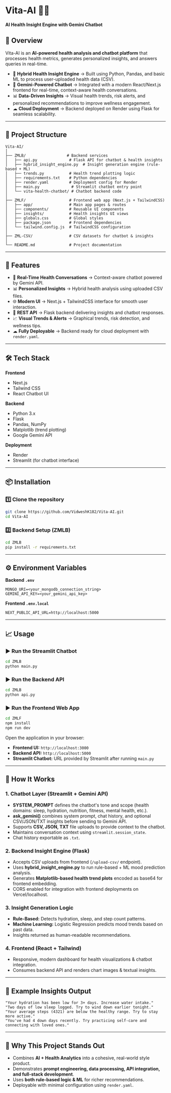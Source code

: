 # Vita-AI 🧠💬  
**AI Health Insight Engine with Gemini Chatbot**  

## 📌 Overview  
Vita-AI is an **AI-powered health analysis and chatbot platform** that processes health metrics, generates personalized insights, and answers queries in real-time.  

- 🧠 **Hybrid Health Insight Engine** → Built using Python, Pandas, and basic ML to process user-uploaded health data (CSV).  
- 💬 **Gemini-Powered Chatbot** → Integrated with a modern React/Next.js frontend for real-time, context-aware health conversations.  
- 📊 **Data-Driven Insights** → Visual health trends, risk alerts, and personalized recommendations to improve wellness engagement.  
- ☁ **Cloud Deployment** → Backend deployed on Render using Flask for seamless scalability.  

---

## 📂 Project Structure  

```
Vita-AI/
│
├── ZMLB/                  # Backend services
│   ├── api.py              # Flask API for chatbot & health insights
│   ├── hybrid_insight_engine.py  # Insight generation engine (rule-based + ML)
│   ├── trends.py           # Health trend plotting logic
│   ├── requirements.txt    # Python dependencies
│   ├── render.yaml         # Deployment config for Render
│   ├── main.py              # Streamlit chatbot entry point
│   └── vita-health-chatbot/ # Chatbot backend code
│
├── ZMLF/                   # Frontend web app (Next.js + TailwindCSS)
│   ├── app/                # Main app pages & routes
│   ├── components/         # Reusable UI components
│   ├── insights/           # Health insights UI views
│   ├── globals.css         # Global styles
│   ├── package.json        # Frontend dependencies
│   └── tailwind.config.js  # TailwindCSS configuration
│
├── ZML-CSV/                # CSV datasets for chatbot & insights
│
└── README.md               # Project documentation
```

---

## 🚀 Features  
- 💬 **Real-Time Health Conversations** → Context-aware chatbot powered by Gemini API.  
- 📊 **Personalized Insights** → Hybrid health analysis using uploaded CSV files.  
- 🌐 **Modern UI** → Next.js + TailwindCSS interface for smooth user interaction.  
- 🔌 **REST API** → Flask backend delivering insights and chatbot responses.  
- 📈 **Visual Trends & Alerts** → Graphical trends, risk detection, and wellness tips.  
- ☁ **Fully Deployable** → Backend ready for cloud deployment with `render.yaml`.  

---

## 🛠️ Tech Stack  

**Frontend**  
- Next.js  
- Tailwind CSS  
- React Chatbot UI  

**Backend**  
- Python 3.x  
- Flask  
- Pandas, NumPy  
- Matplotlib (trend plotting)  
- Google Gemini API  

**Deployment**  
- Render  
- Streamlit (for chatbot interface)  

---

## 📦 Installation  

### 1️⃣ Clone the repository  
```bash
git clone https://github.com/VidweshK182/Vita-AI.git
cd Vita-AI
```

### 2️⃣ Backend Setup (ZMLB)  
```bash
cd ZMLB
pip install -r requirements.txt
```

---

## ⚙️ Environment Variables  

**Backend `.env`**  
```
MONGO_URI=<your_mongodb_connection_string>
GEMINI_API_KEY=<your_gemini_api_key>
```

**Frontend `.env.local`**  
```
NEXT_PUBLIC_API_URL=http://localhost:5000
```

---

## 📈 Usage  

### ▶️ Run the Streamlit Chatbot  
```bash
cd ZMLB
python main.py
```

### ▶️ Run the Backend API  
```bash
cd ZMLB
python api.py
```

### ▶️ Run the Frontend Web App  
```bash
cd ZMLF
npm install
npm run dev
```

Open the application in your browser:  
- **Frontend UI:** `http://localhost:3000`  
- **Backend API:** `http://localhost:5000`  
- **Streamlit Chatbot:** URL provided by Streamlit after running `main.py`  

---

## 🧠 How It Works 

### 1. Chatbot Layer (Streamlit + Gemini API)
- **SYSTEM_PROMPT** defines the chatbot's tone and scope (health domains: sleep, hydration, nutrition, fitness, mental health, etc.).  
- **ask_gemini()** combines system prompt, chat history, and optional CSV/JSON/TXT insights before sending to Gemini API.  
- Supports **CSV, JSON, TXT** file uploads to provide context to the chatbot.  
- Maintains conversation context using `streamlit.session_state`.  
- Chat history exportable as `.txt`.  

### 2. Backend Insight Engine (Flask)
- Accepts CSV uploads from frontend (`/upload-csv/` endpoint).  
- Uses **hybrid_insight_engine.py** to run rule-based + ML mood prediction analysis.  
- Generates **Matplotlib-based health trend plots** encoded as base64 for frontend embedding.  
- CORS enabled for integration with frontend deployments on Vercel/localhost.  

### 3. Insight Generation Logic
- **Rule-Based:** Detects hydration, sleep, and step count patterns.  
- **Machine Learning:** Logistic Regression predicts mood trends based on past data.  
- Insights returned as human-readable recommendations.  

### 4. Frontend (React + Tailwind)
- Responsive, modern dashboard for health visualizations & chatbot integration.  
- Consumes backend API and renders chart images & textual insights.  

---

## 🧪 Example Insights Output  
```text
"Your hydration has been low for 3+ days. Increase water intake."
"Two days of low sleep logged. Try to wind down earlier tonight."
"Your average steps (4321) are below the healthy range. Try to stay more active."
"You've had 4 down days recently. Try practicing self-care and connecting with loved ones."
```

---

## 🎯 Why This Project Stands Out  
- Combines **AI + Health Analytics** into a cohesive, real-world style product.  
- Demonstrates **prompt engineering, data processing, API integration, and full-stack development**.  
- Uses **both rule-based logic & ML** for richer recommendations.  
- Deployable with minimal configuration using `render.yaml`.  
